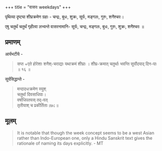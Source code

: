 +++
title = "वासरः weekdays"
+++

पृथिव्या दृष्ट्या शीघ्रक्रमेण ग्रहाः - चन्द्रः, बुधः, शुक्रः, सूर्यः, मङ्गलः, गुरुः, शनैश्चरः। 

एषु चतुर्थं चतुर्थं गृहीत्वा लभ्यन्ते वासरनामानि- सूर्यः, चन्द्रः, मङ्गलः, बुधः, गुरुः, शुक्रः, शनैश्चरः ॥

## प्रमाणम्
आर्यभटीये -

> सप्त +एते होरेशाः शनैश्-चराद्याः यथाक्रमं शीघ्राः ।
शीघ्र-क्रमात् चतुर्थाः भवन्ति सूर्योदयाद् दिन-पाः ॥ १६ ॥

सूर्यसिद्धान्ते - 

> मन्दादधःक्रमेण स्युश्  
> चतुर्था दिवसाधिपाः।  
> वर्षाधिपतयस् तद्-वत्  
> तृतीयाश् च प्रकीर्तिताः॥७८॥

## मूलम्
> It is notable that though the week concept seems to be a west Asian rather than Indo-European one, only a Hindu Sanskrit text gives the rationale of naming its days explicitly. - MT
